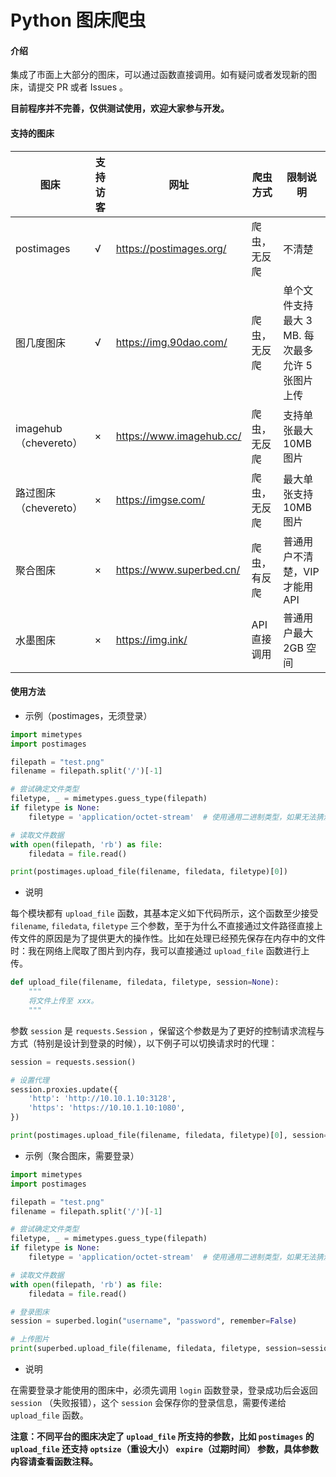 # Python 图床爬虫

#### 介绍
集成了市面上大部分的图床，可以通过函数直接调用。如有疑问或者发现新的图床，请提交 PR 或者 Issues 。

 **目前程序并不完善，仅供测试使用，欢迎大家参与开发。** 

#### 支持的图床

| 图床         | 支持访客 | 网址                      | 爬虫方式 | 限制说明 |
|------------|------|-------------------------|-----------|---------|
| postimages | √ | https://postimages.org/ | 爬虫，无反爬 | 不清楚 |
| 图几度图床 | √ | https://img.90dao.com/ | 爬虫，无反爬 | 单个文件支持最大 3 MB. 每次最多允许 5 张图片上传 |
| imagehub （chevereto）| × | https://www.imagehub.cc/ | 爬虫，无反爬 | 支持单张最大10MB图片 |
| 路过图床（chevereto）| × | https://imgse.com/ | 爬虫，无反爬 | 最大单张支持10MB图片 |
| 聚合图床 | × | https://www.superbed.cn/ | 爬虫，有反爬 | 普通用户不清楚，VIP才能用API |
| 水墨图床 | × | https://img.ink/ | API直接调用 | 普通用户最大 2GB 空间 |

#### 使用方法

+ 示例（postimages，无须登录）

```python
import mimetypes
import postimages

filepath = "test.png"
filename = filepath.split('/')[-1]

# 尝试确定文件类型
filetype, _ = mimetypes.guess_type(filepath)
if filetype is None:
    filetype = 'application/octet-stream'  # 使用通用二进制类型，如果无法猜测类型

# 读取文件数据
with open(filepath, 'rb') as file:
    filedata = file.read()

print(postimages.upload_file(filename, filedata, filetype)[0])
```

+ 说明

每个模块都有 `upload_file` 函数，其基本定义如下代码所示，这个函数至少接受 `filename`, `filedata`, `filetype` 三个参数，至于为什么不直接通过文件路径直接上传文件的原因是为了提供更大的操作性。比如在处理已经预先保存在内存中的文件时：我在网络上爬取了图片到内存，我可以直接通过 `upload_file` 函数进行上传。

```python
def upload_file(filename, filedata, filetype, session=None):
    """
    将文件上传至 xxx。    
    """
```

参数 `session` 是 `requests.Session` ，保留这个参数是为了更好的控制请求流程与方式（特别是设计到登录的时候），以下例子可以切换请求时的代理：

```python
session = requests.session()

# 设置代理
session.proxies.update({
    'http': 'http://10.10.1.10:3128',
    'https': 'https://10.10.1.10:1080',
})

print(postimages.upload_file(filename, filedata, filetype)[0], session=session)
```

+ 示例（聚合图床，需要登录）

```python
import mimetypes
import postimages

filepath = "test.png"
filename = filepath.split('/')[-1]

# 尝试确定文件类型
filetype, _ = mimetypes.guess_type(filepath)
if filetype is None:
    filetype = 'application/octet-stream'  # 使用通用二进制类型，如果无法猜测类型

# 读取文件数据
with open(filepath, 'rb') as file:
    filedata = file.read()

# 登录图床
session = superbed.login("username", "password", remember=False)

# 上传图片
print(superbed.upload_file(filename, filedata, filetype, session=session)[0])
```

+ 说明

在需要登录才能使用的图床中，必须先调用 `login` 函数登录，登录成功后会返回 `session` （失败报错），这个 `session` 会保存你的登录信息，需要传递给 `upload_file` 函数。

 **注意：不同平台的图床决定了 `upload_file` 所支持的参数，比如 `postimages` 的 `upload_file` 还支持 `optsize`（重设大小） `expire`（过期时间） 参数，具体参数内容请查看函数注释。** 
